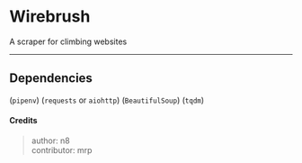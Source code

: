 # Wirebrush

A scraper for climbing websites

***

## Dependencies

(`pipenv`)
(`requests` or `aiohttp`)
(`BeautifulSoup`)
(`tqdm`)

#### Credits

> author: n8  
> contributor: mrp  
